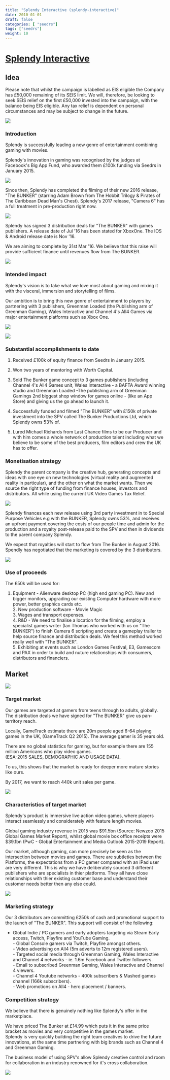 ```yaml
---
title: "Splendy Interactive (splendy-interactive)"
date: 2010-01-01
draft: false
categories: [ "seedrs"]
tags: ["seedrs"]
weight: 10
---
```


# [Splendy Interactive](https://www.seedrs.com/splendy-interactive)

## Idea

Please note that whilst the campaign is labelled as EIS eligible the Company has £50,000 remaining of its SEIS limit. We will, therefore, be looking to seek SEIS relief on the first £50,000 invested into the campaign, with the balance being EIS eligible. Any tax relief is dependent on personal circumstances and may be subject to change in the future.

![](/img/seedrs/uploads/startup/section_image/image/7223/o0u98g9z56uqxme461hsfcslczdyb8n/Screen_Shot_2016-02-24_at_12.40.26.png?rect=7%2C4%2C767%2C522&w=600&fit=clip&s=d1388cc468cd183cf4d36bcfaacb7401)

### Introduction

Splendy is successfully leading a new genre of entertainment combining gaming with movies.

Splendy's innovation in gaming was recognised by the judges at Facebook's Big App Fund, who awarded them £100k funding via Seedrs in January 2015.

![](/img/seedrs/uploads/startup/section_image/image/7222/owq3dst1o12j505jqij6ltl7onl42ny/Screen_Shot_2016-02-24_at_17.09.03.png?rect=0%2C0%2C780%2C539&w=600&fit=clip&s=af26dc261149ecd9d9e7decf2bf826d7)

Since then, Splendy has completed the filming of their new 2016 release, "The BUNKER" (starring Adam Brown from The Hobbit Trilogy &amp; Pirates of The Caribbean Dead Man's Chest). Splendy's 2017 release, "Camera 6" has a full treatment in pre-production right now.

![](/img/seedrs/uploads/startup/section_image/image/7224/t3zeuxyoqiem5vts3puw5q46nk74nws/3.png?rect=0%2C-4%2C939%2C317&w=600&fit=clip&s=4b0f214e8a31038c047c5819fc5ad72b)

Splendy has signed 3 distribution deals for "The BUNKER" with games publishers. A release date of Jul '16 has been stated for XboxOne. The IOS &amp; Android release date is Nov '16.

We are aiming to complete by 31st Mar '16. We believe that this raise will provide sufficient finance until revenues flow from The BUNKER.

![](/img/seedrs/uploads/startup/section_image/image/7225/shfob4l6t9jz5d6hmd8p7sdy3wmzxrs/4.png?rect=0%2C0%2C940%2C318&w=600&fit=clip&s=97464d3c91ed7671eb0e74e6a86ecd41)

### Intended impact

Splendy's vision is to take what we love most about gaming and mixing it with the visceral, immersion and storytelling of films.

Our ambition is to bring this new genre of entertainment to players by partnering with 3 publishers, Greenman Loaded (the Publishing arm of Greenman Gaming), Wales Interactive and Channel 4's All4 Games via major entertainment platforms such as Xbox One.

![](/img/seedrs/uploads/startup/section_image/image/7226/j6l05vmf4nw361ody3bgr3gpgj2pb0r/5.png?rect=0%2C-4%2C940%2C244&w=600&fit=clip&s=5613297166b721f0a9a3f5019e884d2b)

![](/img/seedrs/uploads/startup/section_image/image/7227/rius8hprrotbsic5zgf2t4yqogvtltp/6.png?rect=0%2C0%2C938%2C317&w=600&fit=clip&s=02bf7d895e98b63ef74939d80f7521dc)

### Substantial accomplishments to date

1. Received £100k of equity finance from Seedrs in January 2015.

2. Won two years of mentoring with Worth Capital.

3. Sold The Bunker game concept to 3 games publishers (including Channel 4's All4 Games unit, Wales Interactive - a BAFTA Award winning studio and Greenman Loaded -The publishing arm of Greenman Gamings 2nd biggest shop window for games online - (like an App Store) and giving us the go ahead to launch it.

4. Successfully funded and filmed "The BUNKER" with £150k of private investment into the SPV called The Bunker Productions Ltd, which Splendy owns 53% of.

5. Lured Michael Richards from Last Chance films to be our Producer and with him comes a whole network of production talent including what we believe to be some of the best producers, film editors and crew the UK has to offer.

### Monetisation strategy

Splendy the parent company is the creative hub, generating concepts and ideas with one eye on new technologies (virtual reality and augmented reality in particular), and the other on what the market wants. Then we source the right type of funding from finance houses, investors and distributors. All while using the current UK Video Games Tax Relief.

![](/img/seedrs/uploads/startup/section_image/image/7228/n5y6a4pm94asfn3q60feh1yjjvaanp9/Screen_Shot_2016-02-24_at_17.12.07.png?rect=0%2C0%2C781%2C542&w=600&fit=clip&s=c40eedf83231b239a3cd708bed5ee1a2)

Splendy finances each new release using 3rd party investment in to Special Purpose Vehicles e.g with the BUNKER, Splendy owns 53%, and receives an upfront payment covering the costs of our people time and admin for the production and a royalty post-release paid to the SPV and then in dividends to the parent company Splendy.

We expect that royalties will start to flow from The Bunker in August 2016. Spendly has negotiated that the marketing is covered by the 3 distributors.

![](/img/seedrs/uploads/startup/section_image/image/7229/eokw0zou4wkwbryqyi06ox4jcnh5u5n/8.png?rect=0%2C0%2C940%2C318&w=600&fit=clip&s=fe991c4506d95b1fe793780e240b3e6f)

### Use of proceeds

The £50k will be used for:

1. Equipment - Alienware desktop PC (high end gaming PC). New and bigger monitors, upgrading our existing Computer hardware with more power, better graphics cards etc. <br>2. New production software - Movie Magic <br>3. Wages and transport expenses. <br>4. R&amp;D - We need to finalise a location for the filming, employ a specialist games writer (Ian Thomas who worked with us on "The BUNKER") to finish Camera 6 scripting and create a gameplay trailer to help source finance and distribution deals. We feel this method worked really well with "The BUNKER". <br>5. Exhibiting at events such as London Games Festival, E3, Gamescom and PAX in order to build and nuture relationships with consumers, distributors and financiers.

## Market

![](/img/seedrs/uploads/startup/section_image/image/7230/jzxrhpyoq3ol7s0bvaznrh607u6mxye/9.png?rect=0%2C0%2C940%2C318&w=600&fit=clip&s=ab284f375615c43157a16e69bd9ab009)

### Target market

Our games are targeted at gamers from teens through to adults, globally. The distribution deals we have signed for "The BUNKER" give us pan-territory reach.

Locally, GameTrack estimate there are 20m people aged 6-64 playing games in the UK, (GameTrack Q2 2015). The average gamer is 35 years old.

There are no global statistics for gaming, but for example there are 155 million Americans who play video games. <br>(ESA-2015 SALES, DEMOGRAPHIC AND USAGE DATA).

To us, this shows that the market is ready for deeper more mature stories like ours.

By 2017, we want to reach 440k unit sales per game.

![](/img/seedrs/uploads/startup/section_image/image/7231/gpss8de91kpffh6anrnja3vhsn37s0v/10.png?rect=0%2C0%2C939%2C655&w=600&fit=clip&s=d4e1660f97f8f5cb32524eb6d1433b64)

### Characteristics of target market

Splendy's product is immersive live action video games, where players interact seamlessly and considerately with feature length movies.

Global gaming industry revenue in 2015 was $91.5bn (Source: Newzoo 2015 Global Games Market Report), whilst global movie box office receipts were $39.1bn (PwC - Global Entertainment and Media Outlook 2015-2019 Report).

Our market, although gaming, can more precisely be seen as the intersection between movies and games. There are subtleties between the Platforms, the expectations from a PC gamer compared with an iPad user are very different. This is why we have deliberately sourced 3 different publishers who are specialists in thier platforms. They all have close relationships with thier existing customer base and understand their customer needs better then any else could.

![](/img/seedrs/uploads/startup/section_image/image/7232/8x6zmlma34os574pp2hpua1y3qjhh90/11.png?rect=0%2C0%2C939%2C123&w=600&fit=clip&s=6585038a9f2c63100d5aac37b88d329f)

### Marketing strategy

Our 3 distributors are committing £250k of cash and promotional support to the launch of "The BUNKER". This support will consist of the following:

- Global Indie / PC gamers and early adopters targeting via Steam Early access, Twitch, Playfire and YouTube Gaming. <br>- Global Console gamers via Twitch, Playfire amongst others. <br>- Video advertising on All4 (5m adverts to 12m registered users). <br>- Targeted social media through Greenman Gaming, Wales Interactive and Channel 4 networks - ie. 1.6m Facebook and Twitter followers. <br>- Email to subscribed Greenman Gaming, Wales Interactive and Channel 4 viewers. <br>- Channel 4 Youtube networks - 400k subscribers &amp; Mashed games channel (166k subscribers). <br>- Web promotions on All4 - hero placement / banners.

### Competition strategy

We believe that there is genuinely nothing like Splendy's offer in the marketplace.

We have priced The Bunker at £14.99 which puts it in the same price bracket as movies and very competitive in the games market. <br>Splendy is very quickly building the right team creatives to drive the future innovations, at the same time partnering with big brands such as Channel 4 and Greenman Gaming.

The business model of using SPV's allow Splendy creative control and room for collaboration in an industry renowned for it's cross collaboration.

![](/img/seedrs/uploads/startup/section_image/image/7234/m8kl9lt7n2745u8xyi8fhapv0gnsjah/13.png?rect=0%2C4%2C939%2C651&w=600&fit=clip&s=d5c874ec8a71ee1cf14cd8a6d5df514f)

